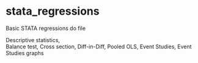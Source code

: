 # stata_regressions
Basic STATA regressions do file

Descriptive statistics,  
Balance test,
Cross section,
Diff-in-Diff,
Pooled OLS,
Event Studies,
Event Studies graphs
 
